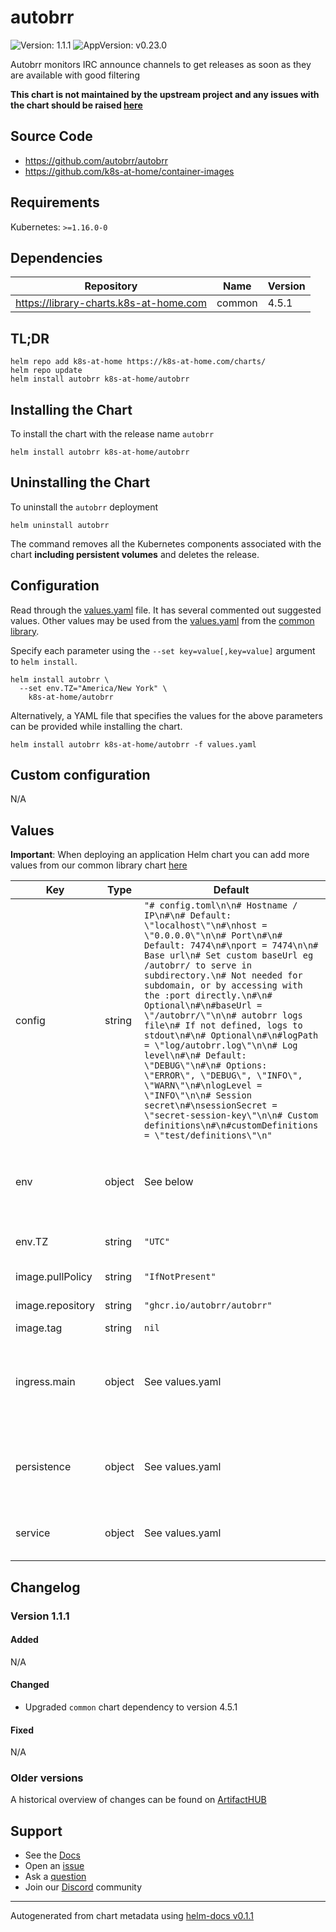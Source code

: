 # autobrr

![Version: 1.1.1](https://img.shields.io/badge/Version-1.1.1-informational?style=flat-square) ![AppVersion: v0.23.0](https://img.shields.io/badge/AppVersion-v0.23.0-informational?style=flat-square)

Autobrr monitors IRC announce channels to get releases as soon as they are available with good filtering

**This chart is not maintained by the upstream project and any issues with the chart should be raised [here](https://github.com/k8s-at-home/charts/issues/new/choose)**

## Source Code

* <https://github.com/autobrr/autobrr>
* <https://github.com/k8s-at-home/container-images>

## Requirements

Kubernetes: `>=1.16.0-0`

## Dependencies

| Repository | Name | Version |
|------------|------|---------|
| https://library-charts.k8s-at-home.com | common | 4.5.1 |

## TL;DR

```console
helm repo add k8s-at-home https://k8s-at-home.com/charts/
helm repo update
helm install autobrr k8s-at-home/autobrr
```

## Installing the Chart

To install the chart with the release name `autobrr`

```console
helm install autobrr k8s-at-home/autobrr
```

## Uninstalling the Chart

To uninstall the `autobrr` deployment

```console
helm uninstall autobrr
```

The command removes all the Kubernetes components associated with the chart **including persistent volumes** and deletes the release.

## Configuration

Read through the [values.yaml](./values.yaml) file. It has several commented out suggested values.
Other values may be used from the [values.yaml](https://github.com/k8s-at-home/library-charts/tree/main/charts/stable/common/values.yaml) from the [common library](https://github.com/k8s-at-home/library-charts/tree/main/charts/stable/common).

Specify each parameter using the `--set key=value[,key=value]` argument to `helm install`.

```console
helm install autobrr \
  --set env.TZ="America/New York" \
    k8s-at-home/autobrr
```

Alternatively, a YAML file that specifies the values for the above parameters can be provided while installing the chart.

```console
helm install autobrr k8s-at-home/autobrr -f values.yaml
```

## Custom configuration

N/A

## Values

**Important**: When deploying an application Helm chart you can add more values from our common library chart [here](https://github.com/k8s-at-home/library-charts/tree/main/charts/stable/common)

| Key | Type | Default | Description |
|-----|------|---------|-------------|
| config | string | `"# config.toml\n\n# Hostname / IP\n#\n# Default: \"localhost\"\n#\nhost = \"0.0.0.0\"\n\n# Port\n#\n# Default: 7474\n#\nport = 7474\n\n# Base url\n# Set custom baseUrl eg /autobrr/ to serve in subdirectory.\n# Not needed for subdomain, or by accessing with the :port directly.\n#\n# Optional\n#\n#baseUrl = \"/autobrr/\"\n\n# autobrr logs file\n# If not defined, logs to stdout\n#\n# Optional\n#\n#logPath = \"log/autobrr.log\"\n\n# Log level\n#\n# Default: \"DEBUG\"\n#\n# Options: \"ERROR\", \"DEBUG\", \"INFO\", \"WARN\"\n#\nlogLevel = \"INFO\"\n\n# Session secret\n#\nsessionSecret = \"secret-session-key\"\n\n# Custom definitions\n#\n#customDefinitions = \"test/definitions\"\n"` |  |
| env | object | See below | environment variables. See [image docs](https://docs.k8s-at-home.com/our-container-images/configuration/) for more details. |
| env.TZ | string | `"UTC"` | Set the container timezone |
| image.pullPolicy | string | `"IfNotPresent"` | image pull policy |
| image.repository | string | `"ghcr.io/autobrr/autobrr"` | image repository |
| image.tag | string | `nil` |  |
| ingress.main | object | See values.yaml | Enable and configure ingress settings for the chart under this key. |
| persistence | object | See values.yaml | Configure persistence settings for the chart under this key. |
| service | object | See values.yaml | Configures service settings for the chart. |

## Changelog

### Version 1.1.1

#### Added

N/A

#### Changed

* Upgraded `common` chart dependency to version 4.5.1

#### Fixed

N/A

### Older versions

A historical overview of changes can be found on [ArtifactHUB](https://artifacthub.io/packages/helm/k8s-at-home/autobrr?modal=changelog)

## Support

- See the [Docs](https://docs.k8s-at-home.com/our-helm-charts/getting-started/)
- Open an [issue](https://github.com/k8s-at-home/charts/issues/new/choose)
- Ask a [question](https://github.com/k8s-at-home/organization/discussions)
- Join our [Discord](https://discord.gg/sTMX7Vh) community

----------------------------------------------
Autogenerated from chart metadata using [helm-docs v0.1.1](https://github.com/k8s-at-home/helm-docs/releases/v0.1.1)
